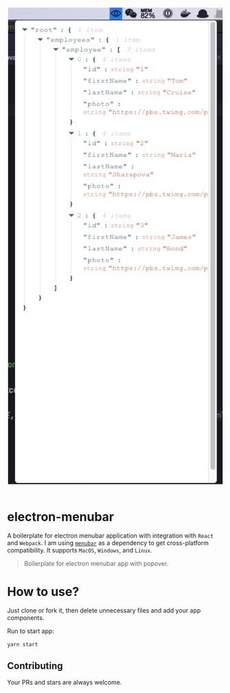 <p align="center">
  <img width="500" src="https://raw.githubusercontent.com/ZhangBohan/JsonEye/main/screenshot-mac.jpg" alt="electron-menubar-app-mac">
    <br>
    <br>
</p>

# electron-menubar

A boilerplate for electron menubar application with integration with `React` and `Webpack`. I am using [`menubar`](https://github.com/maxogden/menubar) as a dependency to get cross-platform compatibility. It supports `MacOS`, `Windows`, and `Linux`.

> Boilerplate for electron menubar app with popover.

# How to use?

Just clone or fork it, then delete unnecessary files and add your app components.

Run to start app:

```shell
yarn start
```

## Contributing

Your PRs and stars are always welcome.
